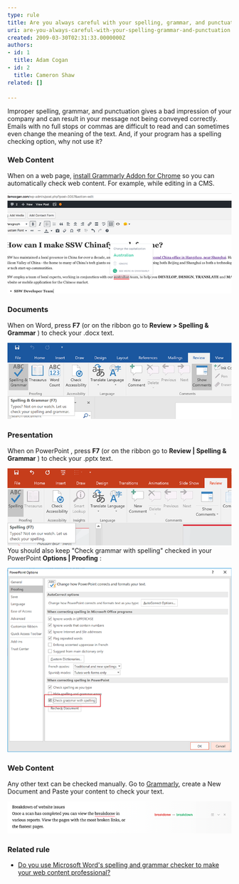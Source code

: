 ```yaml
---
type: rule
title: Are you always careful with your spelling, grammar, and punctuation?
uri: are-you-always-careful-with-your-spelling-grammar-and-punctuation
created: 2009-03-30T02:31:33.0000000Z
authors:
- id: 1
  title: Adam Cogan
- id: 2
  title: Cameron Shaw
related: []

---
```


Improper spelling, grammar, and punctuation gives a bad impression of your company and can result in your message not being conveyed correctly. Emails with no full stops or commas are difficult to read and can sometimes even change the meaning of the text. And, if your program has a spelling checking option, why not use it?
 
### Web Content


When on a web page, [install Grammarly Addon for Chrome](https://chrome.google.com/webstore/detail/grammarly-for-chrome/kbfnbcaeplbcioakkpcpgfkobkghlhen) so you can automatically check web content. For example, while editing in a CMS.
 
![A typo caught by Grammarly plugin](grammarly-plugin.png)

### Documents


When on Word, press  **F7** (or on the ribbon go to  **Review > Spelling & Grammar** ) to check your .docx text.
 
![Click on "Spelling & Grammar" button to check your web content](Microsoft-Word-has-a-spelling-and-grammar-checker.jpg)
### Presentation

When on PowerPoint , press  **F7** (or on the ribbon go to  **Review | Spelling & Grammar** ) to check your .pptx text.
 
![Click on "Spelling" button to check your web content](ppt-review-f7.png)
You should also keep "Check grammar with spelling" checked in your PowerPoint  **Options | Proofing** :
 
![Make sure "Check grammar with spelling" is enabled](ppt-check-spelling.png)

### Web Content


Any other text can be checked manually. Go to [Grammarly](https://app.grammarly.com/), create a New Document and Paste your content to check your text.
 
![A typo caught by Grammarly](grammarly.png)
### Related rule


- [Do you use Microsoft Word's spelling and grammar checker to make your web content professional?](/Pages/UseSpellingAndGrammarChecker.aspx)
